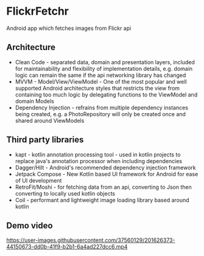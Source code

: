 # FlickrFetchr
Android app which fetches images from Flickr api

## Architecture

- Clean Code - separated data, domain and presentation layers, included for maintainability and flexibility of implementation details, e.g. domain logic can remain the same if the api networking library has changed
- MVVM - Model/View/ViewModel - One of the most popular and well supported Android architecture styles that restricts the view from containing too much logic by delegating functions to the ViewModel and domain Models
- Dependency Injection - refrains from multiple dependency instances being created, e.g. a PhotoRepository will only be created once and shared around ViewModels


## Third party libraries

- kapt - kotlin annotation processing tool - used in kotlin projects to replace java's annotation processor when including dependencies
- Dagger/Hilt - Android's recommended dependency injection framework
- Jetpack Compose - New Kotlin based UI framework for Android for ease of UI development
- RetroFit/Moshi - for fetching data from an api, converting to Json then converting to locally used kotlin objects
- Coil - performant and lightweight image loading library based around kotlin

## Demo video

https://user-images.githubusercontent.com/37560129/201626373-44150673-dd0b-41f9-b2b1-6a4ad227dcc6.mp4

